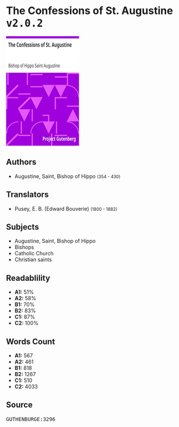 # The Confessions of St. Augustine <kbd>v2.0.2</kbd>

![](./cover.medium.jpg "")

## Authors


 - Augustine, Saint, Bishop of Hippo <small>(354 - 430)</small>

## Translators


 - Pusey, E. B. (Edward Bouverie) <small>(1800 - 1882)</small>

## Subjects


 - Augustine, Saint, Bishop of Hippo
 - Bishops
 - Catholic Church
 - Christian saints

## Readablility


 - **A1:** 51%
 - **A2:** 58%
 - **B1:** 70%
 - **B2:** 83%
 - **C1:** 87%
 - **C2:** 100%

## Words Count


 - **A1:** 567
 - **A2:** 461
 - **B1:** 818
 - **B2:** 1267
 - **C1:** 510
 - **C2:** 4033

## Source


<kbd>GUTHENBURGE:3296</kbd>

